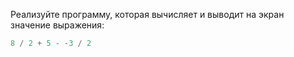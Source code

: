 Реализуйте программу, которая вычисляет и выводит на экран значение выражения:

```python
8 / 2 + 5 - -3 / 2
```
